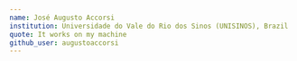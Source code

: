 ```yaml
---
name: José Augusto Accorsi
institution: Universidade do Vale do Rio dos Sinos (UNISINOS), Brazil
quote: It works on my machine
github_user: augustoaccorsi
---
```


